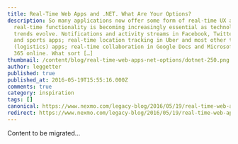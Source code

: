 ```yaml
---
title: Real-Time Web Apps and .NET. What Are Your Options?
description: So many applications now offer some form of real-time UX and
  real-time functionality is becoming increasingly essential as technology
  trends evolve. Notifications and activity streams in Facebook, Twitter, news
  and sports apps; real-time location tracking in Uber and most other taxi
  (logistics) apps; real-time collaboration in Google Docs and Microsoft Office
  365 online. What sort […]
thumbnail: /content/blog/real-time-web-apps-net-options/dotnet-250.png
author: leggetter
published: true
published_at: 2016-05-19T15:55:16.000Z
comments: true
category: inspiration
tags: []
canonical: https://www.nexmo.com/legacy-blog/2016/05/19/real-time-web-apps-net-options
redirect: https://www.nexmo.com/legacy-blog/2016/05/19/real-time-web-apps-net-options
---
```


Content to be migrated...
